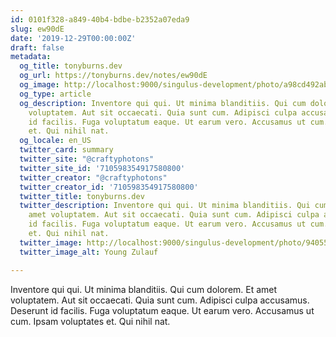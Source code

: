 ```yaml
---
id: 0101f328-a849-40b4-bdbe-b2352a07eda9
slug: ew90dE
date: '2019-12-29T00:00:00Z'
draft: false
metadata:
  og_title: tonyburns.dev
  og_url: https://tonyburns.dev/notes/ew90dE
  og_image: http://localhost:9000/singulus-development/photo/a98cd492ab15830e58c1bb750cdb852f.jpeg
  og_type: article
  og_description: Inventore qui qui. Ut minima blanditiis. Qui cum dolorem. Et amet
    voluptatem. Aut sit occaecati. Quia sunt cum. Adipisci culpa accusamus. Deserunt
    id facilis. Fuga voluptatum eaque. Ut earum vero. Accusamus ut cum. Ipsam voluptates
    et. Qui nihil nat.
  og_locale: en_US
  twitter_card: summary
  twitter_site: "@craftyphotons"
  twitter_site_id: '710598354917580800'
  twitter_creator: "@craftyphotons"
  twitter_creator_id: '710598354917580800'
  twitter_title: tonyburns.dev
  twitter_description: Inventore qui qui. Ut minima blanditiis. Qui cum dolorem. Et
    amet voluptatem. Aut sit occaecati. Quia sunt cum. Adipisci culpa accusamus. Deserunt
    id facilis. Fuga voluptatum eaque. Ut earum vero. Accusamus ut cum. Ipsam voluptates
    et. Qui nihil nat.
  twitter_image: http://localhost:9000/singulus-development/photo/9405525f92f5b393ab07f49c89bff587.jpeg
  twitter_image_alt: Young Zulauf

---
```


Inventore qui qui. Ut minima blanditiis. Qui cum dolorem. Et amet voluptatem. Aut sit occaecati. Quia sunt cum. Adipisci culpa accusamus. Deserunt id facilis. Fuga voluptatum eaque. Ut earum vero. Accusamus ut cum. Ipsam voluptates et. Qui nihil nat.
